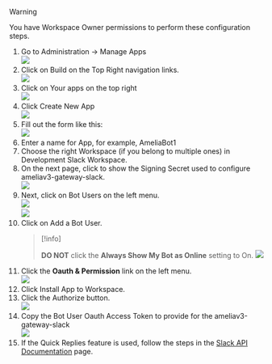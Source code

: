 > [!warning]  
>
> You have Workspace Owner permissions to perform these configuration steps.

1.  Go to Administration → Manage Apps  
    ![](attachments/20807838/20807887.png)  
2.  Click on Build on the Top Right navigation links.  
    ![](attachments/20807838/20807840.png)  
3.  Click on Your apps on the top right  
    ![](attachments/20807838/20807841.png)  
4.  Click Create New App  
    ![](attachments/20807838/20807843.png)  
5.  Fill out the form like this:  
    ![](attachments/20807838/20807842.png)  
6.  Enter a name for App, for example, AmeliaBot1  
7.  Choose the right Workspace (if you belong to multiple ones) in Development Slack Workspace.  
8.  On the next page, click to show the Signing Secret used to configure ameliav3-gateway-slack.  
    ![](attachments/20807838/20807844.png)  
9.  Next, click on Bot Users on the left menu.  
    ![](attachments/20807838/20807845.png)  
    ![](attachments/20807838/20807846.png)  
10. Click on Add a Bot User.  
    > [!info]  
    >
    > **DO NOT** click the **Always Show My Bot as Online** setting to On.
    ![](attachments/20807838/20807884.png)  
11. Click the **Oauth & Permission** link on the left menu.  
    ![](attachments/20807838/20807848.png)  
12. Click Install App to Workspace.  
13. Click the Authorize button.  
    ![](attachments/20807838/20807885.png)
14. Copy the Bot User Oauth Access Token to provide for the ameliav3-gateway-slack  
    ![](attachments/20807838/20807850.png)  
15. If the Quick Replies feature is used, follow the steps in the [Slack API Documentation](Slack%20API) page.
